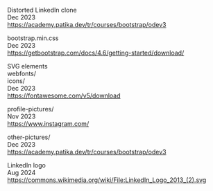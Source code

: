 Distorted LinkedIn clone
<br>Dec 2023
<br><https://academy.patika.dev/tr/courses/bootstrap/odev3>

bootstrap.min.css
<br>Dec 2023
<br><https://getbootstrap.com/docs/4.6/getting-started/download/>

SVG elements
<br>webfonts/
<br>icons/
<br>Dec 2023
<br><https://fontawesome.com/v5/download>

profile-pictures/
<br>Nov 2023
<br><https://www.instagram.com/>

other-pictures/
<br>Dec 2023
<br><https://academy.patika.dev/tr/courses/bootstrap/odev3>

LinkedIn logo
<br>Aug 2024
<br><https://commons.wikimedia.org/wiki/File:LinkedIn_Logo_2013_(2).svg>
